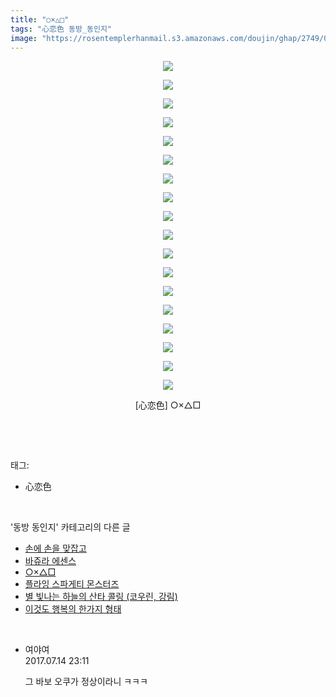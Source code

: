 ```yaml
---
title: "○×△□"
tags: "心恋色 동방_동인지"
image: "https://rosentemplerhanmail.s3.amazonaws.com/doujin/ghap/2749/001.jpg"
---
```

<div class="article">
<p style="text-align: center; clear: none; float: none;"><img src="{{ site.imgserver11 }}/ghap/2749/001.jpg"/></p>
<p style="text-align: center; clear: none; float: none;"><img src="{{ site.imgserver11 }}/ghap/2749/002.jpg"/></p>
<p style="text-align: center; clear: none; float: none;"><img src="{{ site.imgserver11 }}/ghap/2749/003.jpg"/></p>
<p style="text-align: center; clear: none; float: none;"><img src="{{ site.imgserver11 }}/ghap/2749/004.jpg"/></p>
<p style="text-align: center; clear: none; float: none;"><img src="{{ site.imgserver11 }}/ghap/2749/005.jpg"/></p>
<p style="text-align: center; clear: none; float: none;"><img src="{{ site.imgserver11 }}/ghap/2749/006.jpg"/></p>
<p style="text-align: center; clear: none; float: none;"><img src="{{ site.imgserver11 }}/ghap/2749/007.jpg"/></p>
<p style="text-align: center; clear: none; float: none;"><img src="{{ site.imgserver11 }}/ghap/2749/008.jpg"/></p>
<p style="text-align: center; clear: none; float: none;"><img src="{{ site.imgserver11 }}/ghap/2749/009.jpg"/></p>
<p style="text-align: center; clear: none; float: none;"><img src="{{ site.imgserver11 }}/ghap/2749/010.jpg"/></p>
<p style="text-align: center; clear: none; float: none;"><img src="{{ site.imgserver11 }}/ghap/2749/011.jpg"/></p>
<p style="text-align: center; clear: none; float: none;"><img src="{{ site.imgserver11 }}/ghap/2749/012.jpg"/></p>
<p style="text-align: center; clear: none; float: none;"><img src="{{ site.imgserver11 }}/ghap/2749/013.jpg"/></p>
<p style="text-align: center; clear: none; float: none;"><img src="{{ site.imgserver11 }}/ghap/2749/014.jpg"/></p>
<p style="text-align: center; clear: none; float: none;"><img src="{{ site.imgserver11 }}/ghap/2749/015.jpg"/></p>
<p style="text-align: center; clear: none; float: none;"><img src="{{ site.imgserver11 }}/ghap/2749/016.jpg"/></p>
<p style="text-align: center; clear: none; float: none;"><img src="{{ site.imgserver11 }}/ghap/2749/017.jpg"/></p>
<p style="text-align: center; clear: none; float: none;"><img src="{{ site.imgserver11 }}/ghap/2749/018.jpg"/></p>
<p style="text-align: center; clear: none; float: none;">[心恋色] ○×△□</p>
<p><br/></p>
</div><br/>
<div class="tagTrail">
<p>태그: </p>
<ul>
<li>心恋色</li>
</ul>
</div><br/>
<div class="another">
<p>'동방 동인지' 카테고리의 다른 글</p>
<ul>
<li><a href="/ghap_2751">손에 손을 맞잡고</a></li>
<li><a href="/ghap_2750">바쥬라 에센스</a></li>
<li><a href="/ghap_2749">○×△□</a></li>
<li><a href="/ghap_2748">플라잉 스파게티 몬스터즈</a></li>
<li><a href="/ghap_2747">별 빛나는 하늘의 산타 콜링 (코우린, 강림)</a></li>
<li><a href="/ghap_2746">이것도 행복의 한가지 형태</a></li>
</ul>
</div><br/>
<div class="cb_module cb_fluid">
<div class="cb_wrt cb_profile">
<div class="comment">
<ul>
<li class="cb_thumb_off" id="comment15036025">
<div class="cb_comment_area">
<div class="cb_info_area">
<div class="cb_section">
<span class="cb_nick_name">여야여</span>
</div>
<div class="cb_section">
<span class="cb_date">2017.07.14 23:11 </span>
</div>
</div>
<div class="cb_dsc_comment">
<p class="cb_dsc">
											그 바보 오쿠가 정상이라니 ㅋㅋㅋ
										</p>
</div>
</div></li>
</ul>
</div>
</div><!-- commentList close -->
</div><br/>
